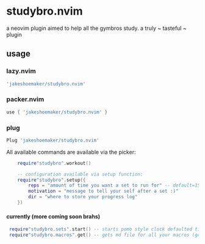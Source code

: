 # studybro.nvim
a neovim plugin aimed to help all the gymbros study. a truly ~ tasteful ~ plugin

## usage
### lazy.nvim 
``` lua 
'jakeshoemaker/studybro.nvim'
```
### packer.nvim 
``` lua 
use { 'jakeshoemaker/studybro.nvim' }
```

### plug
``` lua
Plug 'jakeshoemaker/studybro.nvim'
```


All available commands are available via the picker: 
``` lua
    require"studybro".workout()

    -- configuration available via setup function:
    require"studybro".setup({
        reps = "amount of time you want a set to run for" -- default=15min
        motivation = "message to tell your self after a set :)"
        dir = "where to store your progress log"
    })
```

#### currently (more coming soon brahs)
```lua
 require"studybro.sets".start() -- starts pomo style clock defaulted time is 15min
 require"studybro.macros".get() -- gets md file for all your macros (goals)
```
